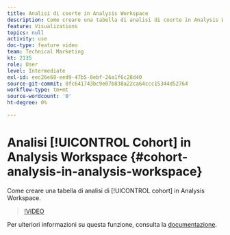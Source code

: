 ```yaml
---
title: Analisi di coorte in Analysis Workspace
description: Come creare una tabella di analisi di coorte in Analysis Workspace.
feature: Visualizations
topics: null
activity: use
doc-type: feature video
team: Technical Marketing
kt: 2135
role: User
level: Intermediate
exl-id: eec26e68-eed9-47b5-8ebf-26a1f6c28d40
source-git-commit: 8fc641743bc9e07b838a22ca64ccc15344d52764
workflow-type: tm+mt
source-wordcount: '0'
ht-degree: 0%

---
```


# Analisi [!UICONTROL Cohort] in Analysis Workspace {#cohort-analysis-in-analysis-workspace}

Come creare una tabella di analisi di [!UICONTROL cohort] in Analysis Workspace.

>[!VIDEO](https://video.tv.adobe.com/v/23990/?quality=12&learn=on)

Per ulteriori informazioni su questa funzione, consulta la [documentazione](https://experienceleague.adobe.com/docs/analytics/analyze/analysis-workspace/visualizations/cohort-table/cohort-analysis.html?lang=it).
